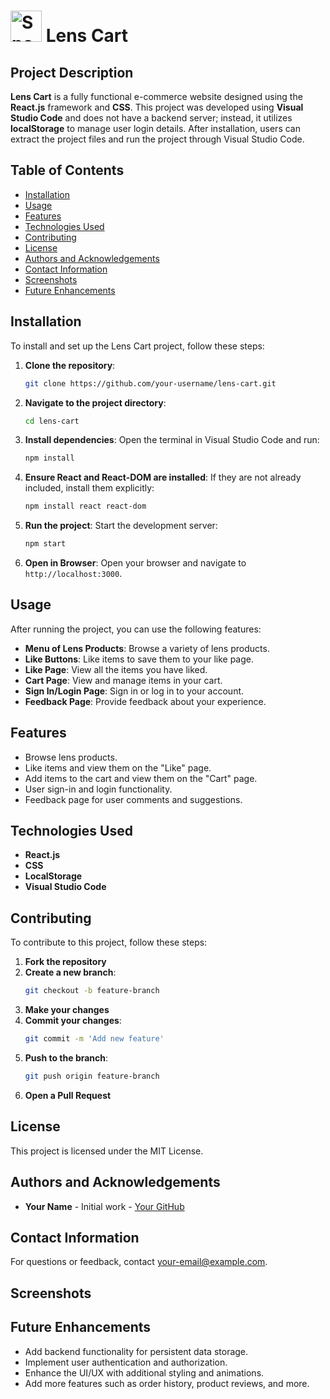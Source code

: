 # <img src="https://t3.ftcdn.net/jpg/03/38/40/94/360_F_338409482_YXUbGFqQyZKJuzUHS2DnjGZGaBMJSdcr.jpg" alt="Spectacles Logo" width="50"/> Lens Cart

## Project Description
**Lens Cart** is a fully functional e-commerce website designed using the **React.js** framework and **CSS**. This project was developed using **Visual Studio Code** and does not have a backend server; instead, it utilizes **localStorage** to manage user login details. After installation, users can extract the project files and run the project through Visual Studio Code.

## Table of Contents
- [Installation](#installation)
- [Usage](#usage)
- [Features](#features)
- [Technologies Used](#technologies-used)
- [Contributing](#contributing)
- [License](#license)
- [Authors and Acknowledgements](#authors-and-acknowledgements)
- [Contact Information](#contact-information)
- [Screenshots](#screenshots)
- [Future Enhancements](#future-enhancements)

## Installation
To install and set up the Lens Cart project, follow these steps:

1. **Clone the repository**:
    ```bash
    git clone https://github.com/your-username/lens-cart.git
    ```

2. **Navigate to the project directory**:
    ```bash
    cd lens-cart
    ```

3. **Install dependencies**:
    Open the terminal in Visual Studio Code and run:
    ```bash
    npm install
    ```

4. **Ensure React and React-DOM are installed**:
    If they are not already included, install them explicitly:
    ```bash
    npm install react react-dom
    ```

5. **Run the project**:
    Start the development server:
    ```bash
    npm start
    ```

6. **Open in Browser**:
    Open your browser and navigate to `http://localhost:3000`.

## Usage
After running the project, you can use the following features:

- **Menu of Lens Products**: Browse a variety of lens products.
- **Like Buttons**: Like items to save them to your like page.
- **Like Page**: View all the items you have liked.
- **Cart Page**: View and manage items in your cart.
- **Sign In/Login Page**: Sign in or log in to your account.
- **Feedback Page**: Provide feedback about your experience.

## Features
- Browse lens products.
- Like items and view them on the "Like" page.
- Add items to the cart and view them on the "Cart" page.
- User sign-in and login functionality.
- Feedback page for user comments and suggestions.

## Technologies Used
- **React.js**
- **CSS**
- **LocalStorage**
- **Visual Studio Code**

## Contributing
To contribute to this project, follow these steps:

1. **Fork the repository**
2. **Create a new branch**:
    ```bash
    git checkout -b feature-branch
    ```
3. **Make your changes**
4. **Commit your changes**:
    ```bash
    git commit -m 'Add new feature'
    ```
5. **Push to the branch**:
    ```bash
    git push origin feature-branch
    ```
6. **Open a Pull Request**

## License
This project is licensed under the MIT License.

## Authors and Acknowledgements
- **Your Name** - Initial work - [Your GitHub](https://github.com/your-username)

## Contact Information
For questions or feedback, contact [your-email@example.com](mailto:your-email@example.com).

## Screenshots

## Future Enhancements
- Add backend functionality for persistent data storage.
- Implement user authentication and authorization.
- Enhance the UI/UX with additional styling and animations.
- Add more features such as order history, product reviews, and more.
